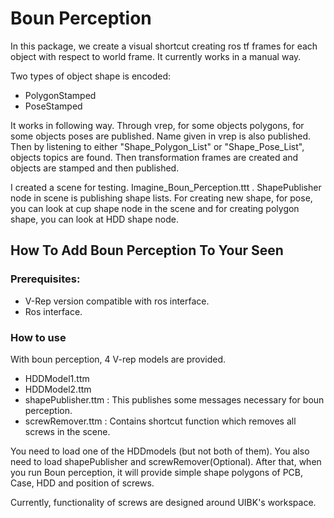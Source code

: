 # Boun Perception

In this package, we create a visual shortcut creating ros tf frames for each object with respect to world frame. It currently works in a manual way.

Two types of object shape is encoded:
* PolygonStamped
* PoseStamped

It works in following way. Through vrep, for some objects polygons, for some objects poses are published. Name given in vrep is also published. Then by listening to either "Shape_Polygon_List" or "Shape_Pose_List", objects topics are found. Then transformation frames are created and objects are stamped and then published.

I created a scene for testing. Imagine_Boun_Perception.ttt . ShapePublisher node in scene is publishing shape lists. For creating new shape, for pose, you can look at cup shape node in the scene and for creating polygon shape, you can look at HDD shape node.

## How To Add Boun Perception To Your Seen

### Prerequisites:

* V-Rep version compatible with ros interface.
* Ros interface.

### How to use

With boun perception, 4 V-rep models are provided.

* HDDModel1.ttm
* HDDModel2.ttm
* shapePublisher.ttm : This publishes some messages necessary for boun perception.
* screwRemover.ttm : Contains shortcut function which removes all screws in the scene.

You need to load one of the HDDmodels (but not both of them). You also need to load shapePublisher and screwRemover(Optional). After that, when you run Boun perception, it will provide simple shape polygons of PCB, Case, HDD and position of screws. 

Currently, functionality of screws are designed around UIBK's workspace.
